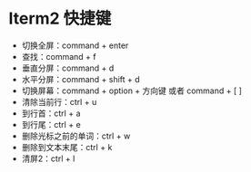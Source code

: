 # Iterm2 快捷键

- 切换全屏：command + enter
- 查找：command + f
- 垂直分屏：command + d
- 水平分屏：command + shift + d
- 切换屏幕：command + option + 方向键 或者 command + [ ]
- 清除当前行：ctrl + u
- 到行首：ctrl + a
- 到行尾：ctrl + e
- 删除光标之前的单词：ctrl + w
- 删除到文本末尾：ctrl + k
- 清屏2：ctrl + l
